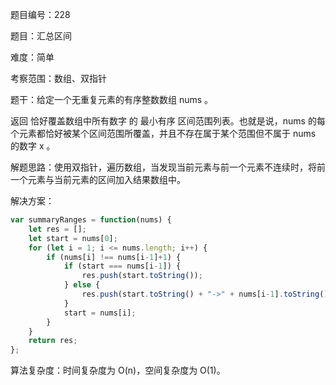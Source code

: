 题目编号：228

题目：汇总区间

难度：简单

考察范围：数组、双指针

题干：给定一个无重复元素的有序整数数组 nums 。

返回 恰好覆盖数组中所有数字 的 最小有序 区间范围列表。也就是说，nums 的每个元素都恰好被某个区间范围所覆盖，并且不存在属于某个范围但不属于 nums 的数字 x 。

解题思路：使用双指针，遍历数组，当发现当前元素与前一个元素不连续时，将前一个元素与当前元素的区间加入结果数组中。

解决方案：

```javascript
var summaryRanges = function(nums) {
    let res = [];
    let start = nums[0];
    for (let i = 1; i <= nums.length; i++) {
        if (nums[i] !== nums[i-1]+1) {
            if (start === nums[i-1]) {
                res.push(start.toString());
            } else {
                res.push(start.toString() + "->" + nums[i-1].toString());
            }
            start = nums[i];
        }
    }
    return res;
};
```

算法复杂度：时间复杂度为 O(n)，空间复杂度为 O(1)。
